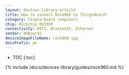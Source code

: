 ```yaml
---
layout: devices-library-article
title: How to connect Rock960 to ThingsBoard?
category: Single-board computers
chip: Rockchip RK3399
connectivity: WIFI, Bluetooth, Ethernet
vendor: 96Boards
deviceImageFileName: rock960.jpg
docsPrefix: pe
---
```



* TOC
{:toc}

{% include /docs/devices-library/guides/rock960.md %}
